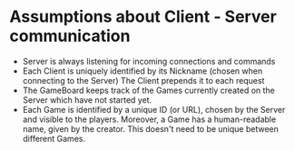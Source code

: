 # Assumptions about Client - Server communication

- Server is always listening for incoming connections and commands
- Each Client is uniquely identified by its Nickname (chosen when connecting to the Server)
  The Client prepends it to each request
- The GameBoard keeps track of the Games currently created on the Server which have not started yet.
- Each Game is identified by a unique ID (or URL), chosen by the Server and visible to the players.
  Moreover, a Game has a human-readable name, given by the creator. This doesn't need to be unique
  between different Games.